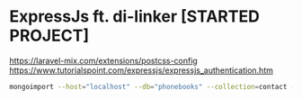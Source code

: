 # ExpressJs ft. di-linker [STARTED PROJECT]

https://laravel-mix.com/extensions/postcss-config
https://www.tutorialspoint.com/expressjs/expressjs_authentication.htm


```sh
mongoimport --host="localhost" --db="phonebooks" --collection=contact --file=contact.json
```